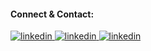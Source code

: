 
<!--
[![Top Langs](https://github-readme-stats.vercel.app/api/top-langs/?username=vicariss&theme=dracula)](https://github.com/anuraghazra/github-readme-stats)
-->

#### Connect & Contact:

<a href="https://linkedin.com/in/klaudiusz-bednarski" target="_blank">
<img src=https://img.shields.io/badge/linkedin-%231E77B5.svg?&style=for-the-badge&logo=linkedin&logoColor=white alt=linkedin style="margin-bottom: 5px;" />
</a>
<a href="https://stackoverflow.com/users/16433370/vicaris" target="_blank">
<img src=https://img.shields.io/badge/Stack_Overflow-FE7A16?style=for-the-badge&logo=stack-overflow&logoColor=white alt=linkedin style="margin-bottom: 5px;" />
</a>
<a href="https://tryhackme.com/p/vicaris" target="_blank">
<img src=https://camo.githubusercontent.com/e441f9cf58621de92931484968e863e266883523bec6d151b208475ba05ee941/68747470733a2f2f696d672e736869656c64732e696f2f7374617469632f76313f7374796c653d666f722d7468652d6261646765266d6573736167653d5472794861636b4d6526636f6c6f723d323132433432266c6f676f3d5472794861636b4d65266c6f676f436f6c6f723d464646464646266c6162656c3d alt=linkedin style="margin-bottom: 5px;" />
</a>


